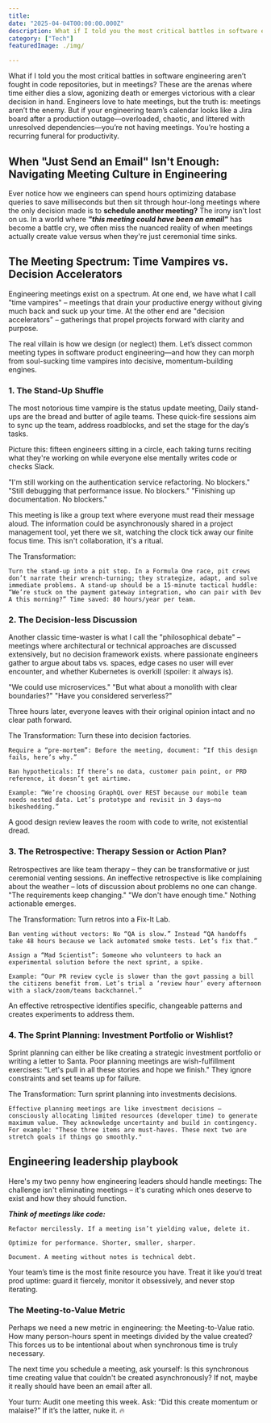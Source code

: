```yaml
---
title: 
date: "2025-04-04T00:00:00.000Z"
description: What if I told you the most critical battles in software engineering aren’t fought in code repositories, but in meetings? These are the arenas where time either dies a slow, agonizing death or emerges victorious with a clear decision in hand. Engineers love to hate meetings, but the truth is: meetings aren’t the enemy. But if your engineering team’s calendar looks like a Jira board after a production outage—overloaded, chaotic, and littered with unresolved dependencies—you’re not having meetings. You’re hosting a recurring funeral for productivity.
category: ["Tech"]
featuredImage: ./img/

---
```


What if I told you the most critical battles in software engineering aren’t fought in code repositories, but in meetings? These are the arenas where time either dies a slow, agonizing death or emerges victorious with a clear decision in hand. Engineers love to hate meetings, but the truth is: meetings aren’t the enemy. But if your engineering team’s calendar looks like a Jira board after a production outage—overloaded, chaotic, and littered with unresolved dependencies—you’re not having meetings. You’re hosting a recurring funeral for productivity.

## When "Just Send an Email" Isn't Enough: Navigating Meeting Culture in Engineering

Ever notice how we engineers can spend hours optimizing database queries to save milliseconds but then sit through hour-long meetings where the only decision made is to **schedule another meeting?** The irony isn't lost on us. In a world where ***"this meeting could have been an email"*** has become a battle cry, we often miss the nuanced reality of when meetings actually create value versus when they're just ceremonial time sinks.

## The Meeting Spectrum: Time Vampires vs. Decision Accelerators

Engineering meetings exist on a spectrum. At one end, we have what I call "time vampires" – meetings that drain your productive energy without giving much back and suck up your time. At the other end are "decision accelerators" – gatherings that propel projects forward with clarity and purpose.

The real villain is how we design (or neglect) them. Let’s dissect common meeting types in software product engineering—and how they can morph from soul-sucking time vampires into decisive, momentum-building engines.

### 1. The Stand-Up Shuffle

The most notorious time vampire is the status update meeting, Daily stand-ups are the bread and butter of agile teams. These quick-fire sessions aim to sync up the team, address roadblocks, and set the stage for the day’s tasks.

Picture this: fifteen engineers sitting in a circle, each taking turns reciting what they're working on while everyone else mentally writes code or checks Slack.

"I'm still working on the authentication service refactoring. No blockers."
"Still debugging that performance issue. No blockers."
"Finishing up documentation. No blockers."

This meeting is like a group text where everyone must read their message aloud. The information could be asynchronously shared in a project management tool, yet there we sit, watching the clock tick away our finite focus time. This isn't collaboration, it's a ritual.

The Transformation:

    Turn the stand-up into a pit stop. In a Formula One race, pit crews don’t narrate their wrench-turning; they strategize, adapt, and solve immediate problems. A stand-up should be a 15-minute tactical huddle: “We’re stuck on the payment gateway integration, who can pair with Dev A this morning?” Time saved: 80 hours/year per team.

### 2. The Decision-less Discussion

Another classic time-waster is what I call the "philosophical debate" – meetings where architectural or technical approaches are discussed extensively, but no decision framework exists. where passionate engineers gather to argue about tabs vs. spaces, edge cases no user will ever encounter, and whether Kubernetes is overkill (spoiler: it always is).

"We could use microservices."
"But what about a monolith with clear boundaries?"
"Have you considered serverless?"

Three hours later, everyone leaves with their original opinion intact and no clear path forward.

The Transformation: Turn these into decision factories.

    Require a “pre-mortem”: Before the meeting, document: “If this design fails, here’s why.”

    Ban hypotheticals: If there’s no data, customer pain point, or PRD reference, it doesn’t get airtime.

    Example: “We’re choosing GraphQL over REST because our mobile team needs nested data. Let’s prototype and revisit in 3 days—no bikeshedding.”

A good design review leaves the room with code to write, not existential dread.

### 3. The Retrospective: Therapy Session or Action Plan?

Retrospectives are like team therapy – they can be transformative or just ceremonial venting sessions.
An ineffective retrospective is like complaining about the weather – lots of discussion about problems no one can change. "The requirements keep changing." "We don't have enough time." Nothing actionable emerges.

The Transformation: Turn retros into a Fix-It Lab.

    Ban venting without vectors: No “QA is slow.” Instead “QA handoffs take 48 hours because we lack automated smoke tests. Let’s fix that.”

    Assign a “Mad Scientist”: Someone who volunteers to hack an experimental solution before the next sprint, a spike.

    Example: “Our PR review cycle is slower than the govt passing a bill the citizens benefit from. Let’s trial a ‘review hour’ every afternoon with a slack/zoom/teams backchannel.”

An effective retrospective identifies specific, changeable patterns and creates experiments to address them.

### 4. The Sprint Planning: Investment Portfolio or Wishlist?

Sprint planning can either be like creating a strategic investment portfolio or writing a letter to Santa.
Poor planning meetings are wish-fulfillment exercises: "Let's pull in all these stories and hope we finish." They ignore constraints and set teams up for failure.

The Transformation: Turn sprint planning into investments decisions.

    Effective planning meetings are like investment decisions – consciously allocating limited resources (developer time) to generate maximum value. They acknowledge uncertainty and build in contingency. 
    For example: "These three items are must-haves. These next two are stretch goals if things go smoothly."


## Engineering leadership playbook

Here's my two penny how engineering leaders should handle meetings: The challenge isn't eliminating meetings – it's curating which ones deserve to exist and how they should function.

***Think of meetings like code:***

    Refactor mercilessly. If a meeting isn’t yielding value, delete it.

    Optimize for performance. Shorter, smaller, sharper.

    Document. A meeting without notes is technical debt.

Your team’s time is the most finite resource you have. Treat it like you’d treat prod uptime: guard it fiercely, monitor it obsessively, and never stop iterating.

### The Meeting-to-Value Metric

Perhaps we need a new metric in engineering: the Meeting-to-Value ratio. How many person-hours spent in meetings divided by the value created? This forces us to be intentional about when synchronous time is truly necessary.

The next time you schedule a meeting, ask yourself: Is this synchronous time creating value that couldn't be created asynchronously? If not, maybe it really should have been an email after all.

Your turn: Audit one meeting this week. Ask: “Did this create momentum or malaise?” If it’s the latter, nuke it. 🔥
